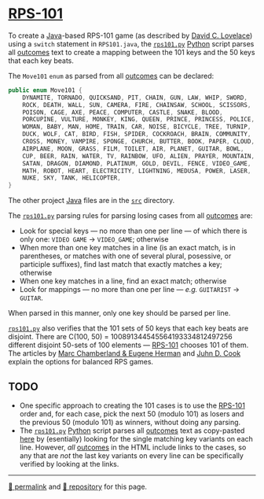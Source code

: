 # [RPS-101](https://www.umop.com/rps.htm)

To create a [Java](https://www.oracle.com/java/technologies/downloads/)-based RPS-101 game (as described by [David C. Lovelace](https://umop.com/)) using a `switch` statement in `RPS101.java`, the [`rps101.py`](https://github.com/psb-david-petty/rps-101/blob/main/rps101.py) [Python](https://docs.python.org/3/) script parses all [outcomes](https://www.umop.com/rps101/alloutcomes.htm) text to create a mapping between the 101 keys and the 50 keys that each key beats.

The `Move101` `enum` as parsed from all [outcomes](https://www.umop.com/rps101/alloutcomes.htm) can be declared:

```Java
public enum Move101 {
    DYNAMITE, TORNADO, QUICKSAND, PIT, CHAIN, GUN, LAW, WHIP, SWORD,
    ROCK, DEATH, WALL, SUN, CAMERA, FIRE, CHAINSAW, SCHOOL, SCISSORS,
    POISON, CAGE, AXE, PEACE, COMPUTER, CASTLE, SNAKE, BLOOD,
    PORCUPINE, VULTURE, MONKEY, KING, QUEEN, PRINCE, PRINCESS, POLICE,
    WOMAN, BABY, MAN, HOME, TRAIN, CAR, NOISE, BICYCLE, TREE, TURNIP,
    DUCK, WOLF, CAT, BIRD, FISH, SPIDER, COCKROACH, BRAIN, COMMUNITY,
    CROSS, MONEY, VAMPIRE, SPONGE, CHURCH, BUTTER, BOOK, PAPER, CLOUD,
    AIRPLANE, MOON, GRASS, FILM, TOILET, AIR, PLANET, GUITAR, BOWL,
    CUP, BEER, RAIN, WATER, TV, RAINBOW, UFO, ALIEN, PRAYER, MOUNTAIN,
    SATAN, DRAGON, DIAMOND, PLATINUM, GOLD, DEVIL, FENCE, VIDEO_GAME,
    MATH, ROBOT, HEART, ELECTRICITY, LIGHTNING, MEDUSA, POWER, LASER,
    NUKE, SKY, TANK, HELICOPTER,
}
```
The other project [Java](https://www.oracle.com/java/technologies/downloads/) files are in the [`src`](https://github.com/psb-david-petty/rps-101/tree/main/src) directory.

The [`rps101.py`](https://github.com/psb-david-petty/rps-101/blob/main/rps101.py) parsing rules for parsing losing cases from all [outcomes](https://www.umop.com/rps101/alloutcomes.htm) are:

- Look for special keys &mdash; no more than one per line &mdash; of which there is only one: `VIDEO GAME` &rarr; `VIDEO_GAME`; otherwise
- When more than one key matches in a line (is an exact match, is in parentheses, or matches with one of several plural, posessive, or participle suffixes), find last match that exactly matches a key; otherwise
- When one key matches in a line, find an exact match; otherwise
- Look for mappings &mdash; no more than one per line &mdash; *e.g.* `GUITARIST` &rarr; `GUITAR`.

When parsed in this manner, only one key should be parsed per line.

[`rps101.py`](https://github.com/psb-david-petty/rps-101/blob/main/rps101.py) also verifies that the 101 sets of 50 keys that each key beats are disjoint. There are C(100, 50) = 100891344545564193334812497256 different disjoint 50-sets of 100 elements &mdash; [RPS-101](https://www.umop.com/rps101.htm) chooses 101 of them. The articles by [Marc Chamberland &amp; Eugene Herman](https://chamberland.math.grinnell.edu/papers/rps.pdf) and [Juhn D. Cook](https://www.johndcook.com/blog/2018/08/07/rock-paper-scissors-lizard-spock/) explain the options for balanced RPS games.

## TODO

- One specific approach to creating the 101 cases is to use the [RPS-101](https://www.umop.com/rps.htm) order and, for each case, pick the next 50 (modulo 101) as losers and the previous 50 (modulo 101) as winners, without doing any parsing.
- The [`rps101.py`](https://github.com/psb-david-petty/rps-101/blob/main/rps101.py) [Python](https://docs.python.org/3/) script parses all [outcomes](https://www.umop.com/rps101/alloutcomes.htm) text as copy-pasted [here](./rps-101-full.txt) by (esentially) looking for the single matching key variants on each line. However, *all* [outcomes](https://www.umop.com/rps101/alloutcomes.htm) in the HTML include links to the cases, so any that are *not* the last key variants on every line can be specifically verified by looking at the links.

<hr>

[&#128279; permalink](https://psb-david-petty.github.io/rps-101/) and [&#128297; repository](https://github.com/psb-david-petty/rps-101/) for this page.
